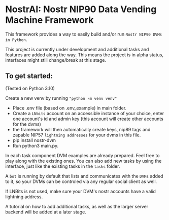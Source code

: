 # NostrAI: Nostr NIP90 Data Vending Machine Framework

This framework provides a way to easily build and/or run `Nostr NIP90 DVMs in Python`.

This project is currently under development and additional tasks and features are added along the way. 
This means the project is in alpha status, interfaces might still change/break at this stage.


## To get started:
(Tested on Python 3.10)

Create a new venv by running `"python -m venv venv"`
  - Place .env file (based on .env_example) in main folder.
  - Create a `LNbits` account on an accessible instance of your choice, enter one account's id and admin key (this account will create other accounts for the dvms)
  - the framework will then automatically create keys, nip89 tags and zapable NIP57 `lightning addresses` for your dvms in this file.
  - pip install nostr-dvm
  - Run python3 main.py.

In each task component DVM examples are already prepared. Feel free to play along with the existing ones.
You can also add new tasks by using the interface, just like the existing tasks in the `tasks` folder.

A `bot` is running by default that lists and communicates with the `DVMs` added to it, 
so your DVMs can be controled via any regular social client as well. 

If LNBits is not used, make sure your DVM's nostr accounts have a valid lightning address.

A tutorial on how to add additional tasks, as well as the larger server backend will be added at a later stage. 
